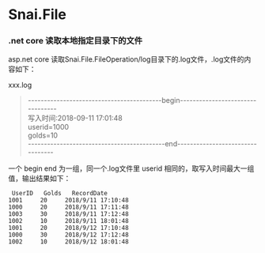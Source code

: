 # Snai.File
### .net core 读取本地指定目录下的文件  
asp.net core 读取Snai.File.FileOperation/log目录下的.log文件，.log文件的内容如下：  

xxx.log 
>------------------------------------------begin---------------------------------  
>写入时间:2018-09-11 17:01:48  
>userid=1000  
>golds=10  
>-------------------------------------------end--------------------------------- 

一个 begin end 为一组，同一个.log文件里 userid 相同的，取写入时间最大一组值，输出结果如下：  

     UserID   Golds   RecordDate 
    1001     20     2018/9/11 17:10:48  
    1000     20     2018/9/11 17:11:48  
    1003     30     2018/9/11 17:12:48  
    1002     10     2018/9/11 18:01:48  
    1001     20     2018/9/12 17:10:48  
    1000     30     2018/9/12 17:12:48  
    1002     10     2018/9/12 18:01:48 

